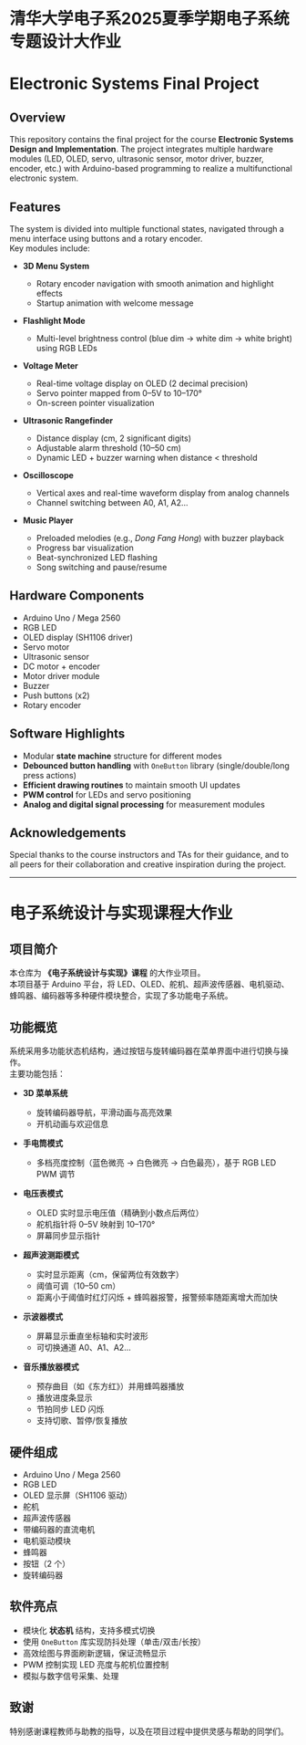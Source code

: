 # 清华大学电子系2025夏季学期电子系统专题设计大作业
# Electronic Systems Final Project

## Overview

This repository contains the final project for the course **Electronic Systems Design and Implementation**. 
The project integrates multiple hardware modules (LED, OLED, servo, ultrasonic sensor, motor driver, buzzer, encoder, etc.) with Arduino-based programming to realize a multifunctional electronic system.

## Features

The system is divided into multiple functional states, navigated through a menu interface using buttons and a rotary encoder.  
Key modules include:

- **3D Menu System**  
  - Rotary encoder navigation with smooth animation and highlight effects  
  - Startup animation with welcome message

- **Flashlight Mode**  
  - Multi-level brightness control (blue dim → white dim → white bright) using RGB LEDs

- **Voltage Meter**  
  - Real-time voltage display on OLED (2 decimal precision)  
  - Servo pointer mapped from 0–5V to 10–170°  
  - On-screen pointer visualization

- **Ultrasonic Rangefinder**  
  - Distance display (cm, 2 significant digits)  
  - Adjustable alarm threshold (10–50 cm)  
  - Dynamic LED + buzzer warning when distance < threshold

- **Oscilloscope**  
  - Vertical axes and real-time waveform display from analog channels  
  - Channel switching between A0, A1, A2…

- **Music Player**  
  - Preloaded melodies (e.g., *Dong Fang Hong*) with buzzer playback  
  - Progress bar visualization  
  - Beat-synchronized LED flashing  
  - Song switching and pause/resume

## Hardware Components

- Arduino Uno / Mega 2560
- RGB LED
- OLED display (SH1106 driver)
- Servo motor
- Ultrasonic sensor
- DC motor + encoder
- Motor driver module
- Buzzer
- Push buttons (x2)
- Rotary encoder

## Software Highlights

- Modular **state machine** structure for different modes
- **Debounced button handling** with `OneButton` library (single/double/long press actions)
- **Efficient drawing routines** to maintain smooth UI updates
- **PWM control** for LEDs and servo positioning
- **Analog and digital signal processing** for measurement modules

## Acknowledgements

Special thanks to the course instructors and TAs for their guidance, and to all peers for their collaboration and creative inspiration during the project.

---

# 电子系统设计与实现课程大作业

## 项目简介

本仓库为 **《电子系统设计与实现》课程** 的大作业项目。  
本项目基于 Arduino 平台，将 LED、OLED、舵机、超声波传感器、电机驱动、蜂鸣器、编码器等多种硬件模块整合，实现了多功能电子系统。

## 功能概览

系统采用多功能状态机结构，通过按钮与旋转编码器在菜单界面中进行切换与操作。  
主要功能包括：

- **3D 菜单系统**  
  - 旋转编码器导航，平滑动画与高亮效果  
  - 开机动画与欢迎信息

- **手电筒模式**  
  - 多档亮度控制（蓝色微亮 → 白色微亮 → 白色最亮），基于 RGB LED PWM 调节

- **电压表模式**  
  - OLED 实时显示电压值（精确到小数点后两位）  
  - 舵机指针将 0–5V 映射到 10–170°  
  - 屏幕同步显示指针

- **超声波测距模式**  
  - 实时显示距离（cm，保留两位有效数字）  
  - 阈值可调（10–50 cm）  
  - 距离小于阈值时红灯闪烁 + 蜂鸣器报警，报警频率随距离增大而加快

- **示波器模式**  
  - 屏幕显示垂直坐标轴和实时波形  
  - 可切换通道 A0、A1、A2…

- **音乐播放器模式**  
  - 预存曲目（如《东方红》）并用蜂鸣器播放  
  - 播放进度条显示  
  - 节拍同步 LED 闪烁  
  - 支持切歌、暂停/恢复播放

## 硬件组成

- Arduino Uno / Mega 2560
- RGB LED
- OLED 显示屏（SH1106 驱动）
- 舵机
- 超声波传感器
- 带编码器的直流电机
- 电机驱动模块
- 蜂鸣器
- 按钮（2 个）
- 旋转编码器

## 软件亮点

- 模块化 **状态机** 结构，支持多模式切换
- 使用 `OneButton` 库实现防抖处理（单击/双击/长按）
- 高效绘图与界面刷新逻辑，保证流畅显示
- PWM 控制实现 LED 亮度与舵机位置控制
- 模拟与数字信号采集、处理

## 致谢

特别感谢课程教师与助教的指导，以及在项目过程中提供灵感与帮助的同学们。
